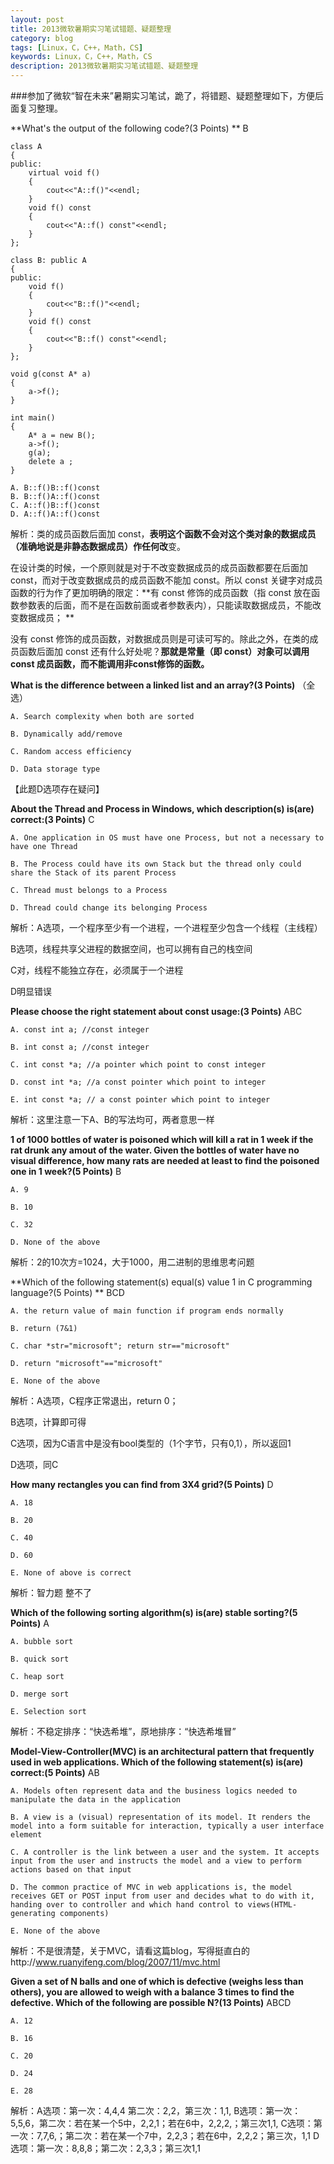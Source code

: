 ```yaml
---
layout: post
title: 2013微软暑期实习笔试错题、疑题整理
category: blog
tags: [Linux，C，C++，Math，CS]
keywords: Linux，C，C++，Math，CS 
description: 2013微软暑期实习笔试错题、疑题整理
---
```


###参加了微软“智在未来”暑期实习笔试，跪了，将错题、疑题整理如下，方便后面复习整理。  

**What's the output of the following code?(3 Points)  ** B  
 
	class A  
	{  
	public:  
	    virtual void f()  
	    {  
	        cout<<"A::f()"<<endl;  
	    }  
	    void f() const  
	    {  
	        cout<<"A::f() const"<<endl;  
	    }  
	};  
	  
	class B: public A  
	{  
	public:  
	    void f()  
	    {  
	        cout<<"B::f()"<<endl;  
	    }  
	    void f() const  
	    {  
	        cout<<"B::f() const"<<endl;  
	    }  
	};  
	  
	void g(const A* a)  
	{  
	    a->f();  
	}  
	  
	int main()  
	{  
	    A* a = new B();  
	    a->f();  
	    g(a);  
	    delete a ;  
	}  

	A. B::f()B::f()const    
	B. B::f()A::f()const  
	C. A::f()B::f()const    
	D. A::f()A::f()const  

解析：类的成员函数后面加 const，**表明这个函数不会对这个类对象的数据成员（准确地说是非静态数据成员）作任何改**变。  

在设计类的时候，一个原则就是对于不改变数据成员的成员函数都要在后面加 const，而对于改变数据成员的成员函数不能加 const。所以 const 关键字对成员函数的行为作了更加明确的限定：**有 const 修饰的成员函数（指 const 放在函数参数表的后面，而不是在函数前面或者参数表内），只能读取数据成员，不能改变数据成员；  **

没有 const 修饰的成员函数，对数据成员则是可读可写的。除此之外，在类的成员函数后面加 const 还有什么好处呢？**那就是常量（即 const）对象可以调用 const 成员函数，而不能调用非const修饰的函数。**  

**What is the difference between a linked list and an array?(3 Points)**  （全选） 

	A. Search complexity when both are sorted  
	
	B. Dynamically add/remove  
	
	C. Random access efficiency  
	
	D. Data storage type  

【此题D选项存在疑问】  

**About the Thread and Process in Windows, which description(s) is(are) correct:(3 Points)**  C  
  
	A. One application in OS must have one Process, but not a necessary to have one Thread  
	
	B. The Process could have its own Stack but the thread only could share the Stack of its parent Process  
	
	C. Thread must belongs to a Process  
	
	D. Thread could change its belonging Process  

解析：A选项，一个程序至少有一个进程，一个进程至少包含一个线程（主线程）  

B选项，线程共享父进程的数据空间，也可以拥有自己的栈空间  

C对，线程不能独立存在，必须属于一个进程  

D明显错误  

**Please choose the right statement about const usage:(3 Points)**  ABC  


	A. const int a; //const integer  
	
	B. int const a; //const integer  
	
	C. int const *a; //a pointer which point to const integer  
	
	D. const int *a; //a const pointer which point to integer  
	
	E. int const *a; // a const pointer which point to integer  

解析：这里注意一下A、B的写法均可，两者意思一样  


**1 of 1000 bottles of water is poisoned which will kill a rat in 1 week if the rat drunk any amout of the water. Given the bottles of water have no visual difference, how many rats are needed at least to find the poisoned one in 1 week?(5 Points)** B  
  

	A. 9  
	
	B. 10  
	
	C. 32  
	
	D. None of the above  

解析：2的10次方=1024，大于1000，用二进制的思维思考问题  

**Which of the following statement(s) equal(s) value 1 in C programming language?(5 Points)  ** BCD  

	A. the return value of main function if program ends normally
	
	B. return (7&1)  
	
	C. char *str="microsoft"; return str=="microsoft"  
	
	D. return "microsoft"=="microsoft"  
	
	E. None of the above  

解析：A选项，C程序正常退出，return 0；  

B选项，计算即可得  

C选项，因为C语言中是没有bool类型的（1个字节，只有0,1），所以返回1  

D选项，同C  


**How many rectangles you can find from 3X4 grid?(5 Points)** D  
 

	A. 18  
	
	B. 20  
	
	C. 40  
	
	D. 60 
	
	E. None of above is correct  

解析：智力题 整不了  

**Which of the following sorting algorithm(s) is(are) stable sorting?(5 Points)**    A  

	A. bubble sort  
	
	B. quick sort  
	
	C. heap sort  
	
	D. merge sort  
	
	E. Selection sort  

解析：不稳定排序：“快选希堆”，原地排序：“快选希堆冒”  


**Model-View-Controller(MVC) is an architectural pattern that frequently used in web applications. Which of the following statement(s) is(are) correct:(5 Points)** AB  

	A. Models often represent data and the business logics needed to manipulate the data in the application  
	
	B. A view is a (visual) representation of its model. It renders the model into a form suitable for interaction, typically a user interface element  
	
	C. A controller is the link between a user and the system. It accepts input from the user and instructs the model and a view to perform actions based on that input  
	
	D. The common practice of MVC in web applications is, the model receives GET or POST input from user and decides what to do with it, handing over to controller and which hand control to views(HTML-generating components)  
	
	E. None of the above  

解析：不是很清楚，关于MVC，请看这篇blog，写得挺直白的http://www.ruanyifeng.com/blog/2007/11/mvc.html  


**Given a set of N balls and one of which is defective (weighs less than others), you are allowed to weigh with a balance 3 times to find the defective. Which of the following are possible N?(13 Points)** ABCD  

	A. 12  
	
	B. 16  
	
	C. 20  
	
	D. 24  
	
	E. 28  

解析：A选项：第一次：4,4,4 第二次：2,2，第三次：1,1,
B选项：第一次：5,5,6，第二次：若在某一个5中，2,2,1；若在6中，2,2,2,；第三次1,1,
C选项：第一次：7,7,6,；第二次：若在某一个7中，2,2,3；若在6中，2,2,2；第三次，1,1
D选项：第一次：8,8,8；第二次：2,3,3；第三次1,1
